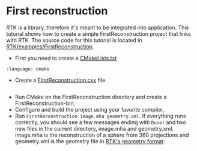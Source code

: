 # First reconstruction

RTK is a library, therefore it's meant to be integrated into application. This tutorial shows how to create a simple FirstReconstruction project that links with RTK. The source code for this tutorial is located in [RTK/examples/FirstReconstruction](https://github.com/RTKConsortium/RTK/blob/master/examples/FirstReconstruction).

*   First you need to create a [CMakeLists.txt](https://github.com/RTKConsortium/RTK/blob/master/examples/FirstReconstruction/CMakeLists.txt)

```{literalinclude} ../../examples/FirstReconstruction/CMakeLists.txt
:language: cmake
```
*   Create a [FirstReconstruction.cxx](https://github.com/RTKConsortium/RTK/blob/master/examples/FirstReconstruction/FirstReconstruction.cxx) file
```{literalinclude} ../../examples/FirstReconstruction/FirstReconstruction.cxx
```
*   Run CMake on the FirstReconstruction directory and create a FirstReconstruction-bin,
*   Configure and build the project using your favorite compiler,
*   Run `FirstReconstruction image.mha geometry.xml`. If everything runs correctly, you should see a few messages ending with `Done!` and two new files in the current directory, image.mha and geometry.xml. image.mha is the reconstruction of a sphere from 360 projections and geometry.xml is the geometry file in [RTK's geometry format](../../documentation/docs/Geometry.md).
